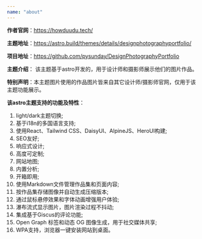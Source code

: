 ```yaml
---
name: "about"
---
```

**作者官网**：https://howduudu.tech/

**主题地址**：https://astro.build/themes/details/designphotographyportfolio/

**项目地址**：https://github.com/pysunday/DesignPhotographyPortfolio

**主题介绍**： 该主题基于astro开发的，用于设计师和摄影师展示他们的图片作品。

**特别声明**：本主题图片使用的作品图片皆来自其它设计师/摄影师官网，仅用于该主题功能展示。

**该astro主题支持的功能及特性**：

1. light/dark主题切换;
2. 基于i18n的多国语言支持;
3. 使用React、Tailwind CSS、DaisyUI、AlpineJS、HeroUI构建;
4. SEO友好;
5. 响应式设计;
6. 高度可定制;
7. 网站地图;
8. 内置分析;
9. 开箱即用;
10. 使用Markdown文件管理作品集和页面内容;
11. 按作品集存储图像并自动生成压缩版本;
12. 通过鼠标悬停效果和字体动画增强用户体验;
13. 瀑布流式显示图片，图片渲染过程不抖动;
14. 集成基于Giscus的评论功能;
15. Open Graph 标签和动态 OG 图像生成，用于社交媒体共享;
16. WPA支持，浏览器一键安装网站到桌面。
